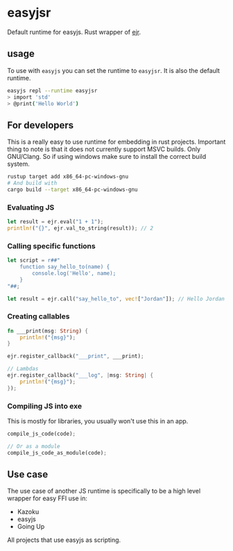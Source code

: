 # easyjsr
Default runtime for easyjs. Rust wrapper of [ejr](https://github.com/jordan-castro/ejr).

## usage
To use with `easyjs` you can set the runtime to `easyjsr`. It is also the default runtime.

```bash
easyjs repl --runtime easyjsr
> import 'std'
> @print('Hello World')
```

## For developers
This is a really easy to use runtime for embedding in rust projects. Important thing to note is that it does not currently support MSVC builds. 
Only GNU/Clang. So if using windows make sure to install the correct build system.
```bash
rustup target add x86_64-pc-windows-gnu
# And build with
cargo build --target x86_64-pc-windows-gnu
```

### Evaluating JS
```rust
let result = ejr.eval("1 + 1");
println!("{}", ejr.val_to_string(result)); // 2
```

### Calling specific functions
```rust
let script = r##"
    function say_hello_to(name) {
        console.log('Hello', name);
    }
"##;

let result = ejr.call("say_hello_to", vec!["Jordan"]); // Hello Jordan
```

### Creating callables
```rust
fn ___print(msg: String) {
    println!("{msg}");
}

ejr.register_callback("___print", ___print);

// Lambdas
ejr.register_callback("___log", |msg: String| {
    println!("{msg}");
});
```

### Compiling JS into exe
This is mostly for libraries, you usually won't use this in an app.
```rust
compile_js_code(code);

// Or as a module
compile_js_code_as_module(code);
```

## Use case
The use case of another JS runtime is specifically to be a high level wrapper for easy FFI use in:
- Kazoku
- easyjs
- Going Up

All projects that use easyjs as scripting.